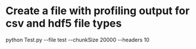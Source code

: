  
# Create a file with profiling output for csv and hdf5 file types
python Test.py --file test --chunkSize 20000 --headers 10